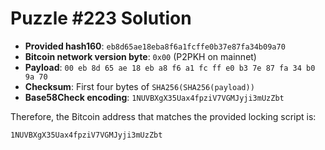 # Puzzle #223 Solution

- **Provided hash160**: `eb8d65ae18eba8f6a1fcffe0b37e87fa34b09a70`
- **Bitcoin network version byte**: `0x00` (P2PKH on mainnet)
- **Payload**: `00 eb 8d 65 ae 18 eb a8 f6 a1 fc ff e0 b3 7e 87 fa 34 b0 9a 70`
- **Checksum**: First four bytes of `SHA256(SHA256(payload))`
- **Base58Check encoding**: `1NUVBXgX35Uax4fpziV7VGMJyji3mUzZbt`

Therefore, the Bitcoin address that matches the provided locking script is:

```
1NUVBXgX35Uax4fpziV7VGMJyji3mUzZbt
```
